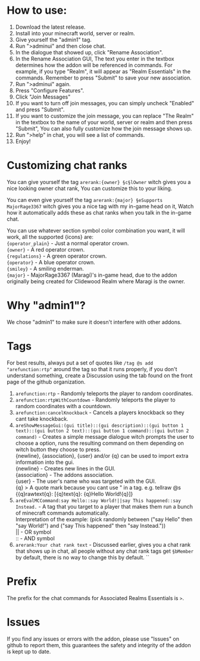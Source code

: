 # How to use:
1. Download the latest release.
2. Install into your minecraft world, server or realm.
3. Give yourself the "admin1" tag.
4. Run ">adminui" and then close chat.
5. In the dialogue that showed up, click "Rename Association".
6. In the Rename Association GUI, The text you enter in the textbox determines how the addon will be referenced in commands. For example, if you type "Realm", it will appear as "Realm Essentials" in the commands. Remember to press "Submit" to save your new association.
7. Run ">adminui" again.
8. Press "Configure Features".
9. Click "Join Messages"
10. If you want to turn off join messages, you can simply uncheck "Enabled" and press "Submit".
11. If you want to customize the join message, you can replace "The Realm" in the textbox to the name of your world, server or realm and then press "Submit", You can also fully customize how the join message shows up.
12. Run ">help" in chat, you will see a list of commands.
13. Enjoy!

# Customizing chat ranks
You can give yourself the tag `arerank:{owner} §c§lOwner` witch gives you a nice looking owner chat rank, You can customize this to your liking.

You can even give yourself the tag `arerank:{major} §eSupports MajorRage3367` witch gives you a nice tag with my in-game head on it, Watch how it automatically adds these as chat ranks when you talk in the in-game chat.

You can use whatever section symbol color combination you want, it will work, all the supported {icons} are:<br>
`{operator_plain}` - Just a normal operator crown.<br>
`{owner}` - A red operator crown.<br>
`{regulations}` - A green operator crown.<br>
`{operator}` - A blue operator crown.<br>
`{smiley}` - A smiling enderman.<br>
`{major}` - MajorRage3367 (Maragi)'s in-game head, due to the addon originally being created for Clidewood Realm where Maragi is the owner.

# Why "admin1"?
We chose "admin1" to make sure it doesn't interfere with other addons.

# Tags
For best results, always put a set of quotes like `/tag @s add "arefunction:rtp"` around the tag so that it runs properly, if you don't understand something, create a Discussion using the tab found on the front page of the github organization.

1. `arefunction:rtp` - Randomly teleports the player to random coordinates.
2. `arefunction:rtpWithCountdown` - Randomly teleports the player to random coordinates with a countdown.
3. `arefunction:cancelKnockback` - Cancels a players knockback so they cant take knockback.
4. `areShowMessageGui:(gui title)::(gui description)::(gui button 1 text)::(gui button 2 text)::(gui button 1 command)::(gui button 2 command)` - Creates a simple message dialogue witch prompts the user to choose a option, runs the resulting command on them depending on witch button they choose to press.<br>
  {newline}, {association}, {user} and/or {q} can be used to import extra information into the gui.<br>
  {newline} - Creates new lines in the GUI.<br>
  {association} - The addons association.<br>
  {user} - The user's name who was targeted with the GUI.<br>
  {q} > A quote mark because you cant use " in a tag. e.g. tellraw @s {{q}rawtext{q}: \[{q}text{q}: {q}Hello World!{q}\]}
5. `areEvalMCCommand:say Hello::say World!||say This happened::say Instead.` - A tag that you target to a player that makes them run a bunch of minecraft commands automatically.<br>
  Interpretation of the example: (pick randomly between ("say Hello" then "say World!") and ("say This happened" then "say Instead."))<br>
  || - OR symbol<br>
  :: - AND symbol
6. `arerank:Your chat rank text` - Discussed earlier, gives you a chat rank that shows up in chat, all people without any chat rank tags get `§bMember` by default, there is no way to change this by default.
``

# Prefix
The prefix for the chat commands for Associated Realms Essentials is `>`.

# Issues
If you find any issues or errors with the addon, please use "Issues" on github to report them, this guarantees the safety and integrity of the addon is kept up to date.
